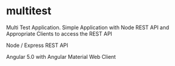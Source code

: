 # multitest
Multi Test Application. Simple Application with Node REST API and Appropriate Clients to access the REST API

Node / Express REST API

Angular 5.0 with Angular Material Web Client

